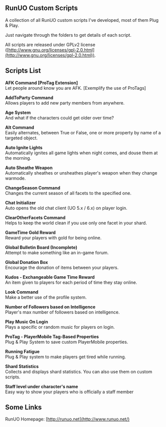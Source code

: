 ## RunUO Custom Scripts ##

A collection of all RunUO custom scripts I've developed, most of them Plug & Play.

Just navigate through the folders to get details of each script.

All scripts are released under GPLv2 license ([http://www.gnu.org/licenses/gpl-2.0.html](http://www.gnu.org/licenses/gpl-2.0.html)).

## Scripts List ##

**AFK Command [ProTag Extension]**<br/>
Let people around know you are AFK. [Exemplify the use of ProTags]

**AddToParty Command**<br/>
Allows players to add new party members from anywhere.

**Age System**<br/>
And what if the characters could get older over time?

**Alt Command**<br/>
Easily alternates, between True or False, one or more property by name of a targeted object.

**Auto Ignite Lights**<br/>
Automatically ignites all game lights when night comes, and douse them at the morning.

**Auto Sheathe Weapon**<br/>
Automatically sheathes or unsheathes player's weapon when they change warmode. 

**ChangeSeason Command**<br/>
Changes the current season of all facets to the specified one. 

**Chat Initializer**<br/>
Auto opens the old chat client (UO 5.x / 6.x) on player login. 

**ClearOtherFacets Command**<br/>
Helps to keep the world clean if you use only one facet in your shard. 

**GameTime Gold Reward**<br/>
Reward your players with gold for being online. 

**Global Bulletin Board (Incomplete)**<br/>
Attempt to make something like an in-game forum. 

**Global Donation Box**<br/>
Encourage the donation of items between your players. 

**Kudos - Exchangeable Game Time Reward**<br/>
An item given to players for each period of time they stay online. 

**Look Command**<br/>
Make a better use of the profile system. 

**Number of Followers based on Intelligence**<br/>
Player's max number of followers based on intelligence. 

**Play Music On Login**<br/>
Plays a specific or random music for players on login. 

**ProTag - PlayerMobile Tag-Based Properties**<br/>
Plug & Play System to save custom PlayerMobile properties. 

**Running Fatigue**<br/>
Plug & Play system to make players get tired while running. 

**Shard Statistics**<br/>
Collects and displays shard statistics. You can also use them on custom scripts. 

**Staff level under character's name**<br/>
Easy way to show your players who is officially a staff member 

## Some Links ##

RunUO Homepage: [http://runuo.net](http://www.runuo.net/)<br/>
